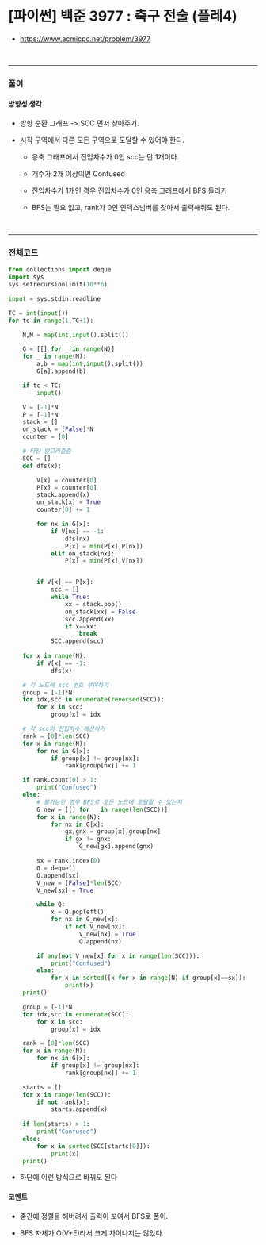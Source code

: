 # **\[파이썬\] 백준 3977 : 축구 전술 (플레4)**
* https://www.acmicpc.net/problem/3977
<br>


---

### **풀이**

#### **방향성 생각**

* 방향 순환 그래프 -> SCC 먼저 찾아주기.

* 시작 구역에서 다른 모든 구역으로 도달할 수 있어야 한다.

    * 응축 그래프에서 진입차수가 0인 scc는 단 1개이다.

    * 개수가 2개 이상이면 Confused

    * 진입차수가 1개인 경우 진입차수가 0인 응축 그래프에서 BFS 돌리기
  
    * BFS는 필요 없고, rank가 0인 인덱스넘버를 찾아서 출력해줘도 된다.

<br>

---

### **전체코드**
```python
from collections import deque
import sys
sys.setrecursionlimit(10**6)

input = sys.stdin.readline

TC = int(input())
for tc in range(1,TC+1):

    N,M = map(int,input().split())

    G = [[] for _ in range(N)]
    for _ in range(M):
        a,b = map(int,input().split())
        G[a].append(b)

    if tc < TC:
        input()

    V = [-1]*N
    P = [-1]*N
    stack = []
    on_stack = [False]*N
    counter = [0]

    # 타잔 알고리즘즘
    SCC = []
    def dfs(x):

        V[x] = counter[0]
        P[x] = counter[0]
        stack.append(x)
        on_stack[x] = True
        counter[0] += 1

        for nx in G[x]:
            if V[nx] == -1:
                dfs(nx)
                P[x] = min(P[x],P[nx])
            elif on_stack[nx]:
                P[x] = min(P[x],V[nx])


        if V[x] == P[x]:
            scc = []
            while True:
                xx = stack.pop()
                on_stack[xx] = False
                scc.append(xx)
                if x==xx:
                    break
            SCC.append(scc)
    
    for x in range(N):
        if V[x] == -1:
            dfs(x)

    # 각 노드에 scc 번호 부여하기
    group = [-1]*N
    for idx,scc in enumerate(reversed(SCC)):
        for x in scc:
            group[x] = idx

    # 각 scc의 진입차수 계산하기
    rank = [0]*len(SCC)
    for x in range(N):
        for nx in G[x]:
            if group[x] != group[nx]:
                rank[group[nx]] += 1

    if rank.count(0) > 1:
        print("Confused")
    else:
        # 불가능한 경우 BFS로 모든 노드에 도달할 수 있는지
        G_new = [[] for _ in range(len(SCC))]
        for x in range(N):
            for nx in G[x]:
                gx,gnx = group[x],group[nx]
                if gx != gnx:
                    G_new[gx].append(gnx)

        sx = rank.index(0)
        Q = deque()
        Q.append(sx)
        V_new = [False]*len(SCC)
        V_new[sx] = True

        while Q:
            x = Q.popleft()
            for nx in G_new[x]:
                if not V_new[nx]:
                    V_new[nx] = True
                    Q.append(nx)

        if any(not V_new[x] for x in range(len(SCC))):
            print("Confused")
        else:
            for x in sorted([x for x in range(N) if group[x]==sx]):
                print(x)
    print()
```


```python
    group = [-1]*N
    for idx,scc in enumerate(SCC):
        for x in scc:
            group[x] = idx

    rank = [0]*len(SCC)
    for x in range(N):
        for nx in G[x]:
            if group[x] != group[nx]:
                rank[group[nx]] += 1

    starts = []
    for x in range(len(SCC)):
        if not rank[x]:
            starts.append(x)
    
    if len(starts) > 1:
        print("Confused")
    else:
        for x in sorted(SCC[starts[0]]):
            print(x)
    print()
```

* 하단에 이런 방식으로 바꿔도 된다

#### **코멘트**

* 중간에 정렬을 해버려서 출력이 꼬여서 BFS로 풀이.

* BFS 자체가 O(V+E)라서 크게 차이나지는 않았다.
